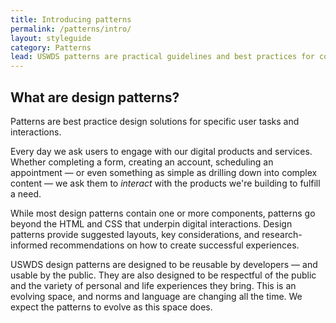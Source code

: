 ```yaml
---
title: Introducing patterns
permalink: /patterns/intro/
layout: styleguide
category: Patterns
lead: USWDS patterns are practical guidelines and best practices for common user interactions. 
---
```



## What are design patterns?
Patterns are best practice design solutions for specific user tasks and interactions. 

Every day we ask users to engage with our digital products and services. Whether completing a form, creating an account, scheduling an appointment — or even something as simple as drilling down into complex content — we ask them to _interact_ with the products we're building to fulfill a need. 

While most design patterns contain one or more components, patterns go beyond the HTML and CSS that underpin digital interactions. Design patterns provide suggested layouts, key considerations, and research-informed recommendations on how to create successful experiences.

USWDS design patterns are designed to be reusable by developers — and usable by the public. They are also designed to be respectful of the public and the variety of personal and life experiences they bring. This is an evolving space, and norms and language are changing all the time. We expect the patterns to evolve as this space does. 